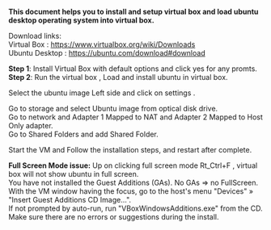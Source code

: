 **This document helps you to install and setup virtual box and load ubuntu desktop operating system into virtual box.**

Download links:  
Virtual Box : https://www.virtualbox.org/wiki/Downloads  
Ubuntu Desktop : https://ubuntu.com/download#download  

**Step 1**: Install Virtual Box with default options and click yes for any promts.  
**Step 2**:  Run the virtual box , Load and install ubuntu in virtual box.

Select the ubuntu image Left side and click on settings .   

Go to storage and select Ubuntu image from optical disk drive.    
Go to network and Adapter 1 Mapped to NAT and Adapter 2 Mapped to Host Only adapter.    
Go to Shared Folders and add Shared Folder.  

Start the VM and Follow the installation steps, and restart after complete.

**Full Screen Mode issue:**
Up on clicking full screen mode Rt_Ctrl+F , virtual box will not show ubuntu in full screen.  
You have not installed the Guest Additions (GAs). No GAs => no FullScreen.   
With the VM window having the focus, go to the host's menu "Devices" » "Insert Guest Additions CD Image...".   
If not prompted by auto-run, run "VBoxWindowsAdditions.exe" from the CD. Make sure there are no errors or suggestions during the install.  





